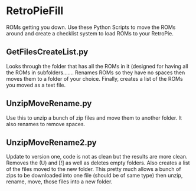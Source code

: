 # RetroPieFill
ROMs getting you down. Use these Python Scripts to move the ROMs around and create a checklist system to load ROMs to your RetroPie.


## GetFilesCreateList.py
Looks through the folder that has all the ROMs in it (designed for having all the ROMs in subfolders.......
Renames ROMs so they have no spaces then moves them to a folder of your choice.
Finally, creates a list of the ROMs you moved as a text file.

## UnzipMoveRename.py
Use this to unzip a bunch of zip files and move them to another folder. It also renames to remove spaces.

## UnzipMoveRename2.py
Update to version one, code is not as clean but the results are more clean. Removes the (U) and [!] as well as deletes empty folders. Also creates a list of the files moved to the new folder. This pretty much allows a bunch of zips to be downloaded into one file (should be of same type) then unzip, rename, move, those files into a new folder.
